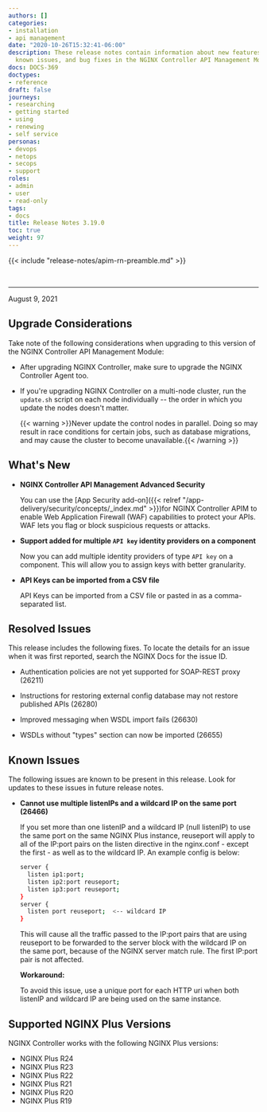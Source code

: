 ```yaml
---
authors: []
categories:
- installation
- api management
date: "2020-10-26T15:32:41-06:00"
description: These release notes contain information about new features, improvements,
  known issues, and bug fixes in the NGINX Controller API Management Module.
docs: DOCS-369
doctypes:
- reference
draft: false
journeys:
- researching
- getting started
- using
- renewing
- self service
personas:
- devops
- netops
- secops
- support
roles:
- admin
- user
- read-only
tags:
- docs
title: Release Notes 3.19.0
toc: true
weight: 97
---
```


{{< include "release-notes/apim-rn-preamble.md" >}}

&nbsp;

---

August 9, 2021

## Upgrade Considerations

Take note of the following considerations when upgrading to this version of the NGINX Controller API Management Module:

- After upgrading NGINX Controller, make sure to upgrade the NGINX Controller Agent too.

- If you're upgrading NGINX Controller on a multi-node cluster, run the `update.sh` script on each node individually -- the order in which you update the nodes doesn't matter.

  {{< warning >}}Never update the control nodes in parallel. Doing so may result in race conditions for certain jobs, such as database migrations, and may cause the cluster to become unavailable.{{< /warning >}}

## What's New

- **NGINX Controller API Management Advanced Security**

  You can use the [App Security add-on]({{< relref "/app-delivery/security/concepts/_index.md" >}})for NGINX Controller APIM to enable Web Application Firewall (WAF) capabilities to protect your APIs. WAF lets you flag or block suspicious requests or attacks.

- **Support added for multiple `API key` identity providers on a component**

  Now you can add multiple identity providers of type `API key` on a component. This will allow you to assign keys with better granularity.

- **API Keys can be imported from a CSV file**

  API Keys can be imported from a CSV file or pasted in as a comma-separated list.

## Resolved Issues

This release includes the following fixes. To locate the details for an issue when it was first reported, search the NGINX Docs for the issue ID.

- Authentication policies are not yet supported for SOAP-REST proxy (26211)

- Instructions for restoring external config database may not restore published APIs (26280)

- Improved messaging when WSDL import fails (26630)

- WSDLs without "types" section can now be imported (26655)

## Known Issues

The following issues are known to be present in this release. Look for updates to these issues in future release notes.

- **Cannot use multiple listenIPs and a wildcard IP on the same port (26466)**

  If you set more than one listenIP and a wildcard IP (null listenIP) to use the same port on the same NGINX Plus instance, reuseport will apply to all of the IP:port pairs on the listen directive in the nginx.conf - except the first - as well as to the wildcard IP. An example config is below:

  ```bash
  server { 
    listen ip1:port;
    listen ip2:port reuseport;
    listen ip3:port reuseport;
  }
  server {
    listen port reuseport;  <-- wildcard IP
  }
  ```

  This will cause all the traffic passed to the IP:port pairs that are using reuseport to be forwarded to the server block with the wildcard IP on the same port, because of the NGINX server match rule. The first IP:port pair is not affected.

  **Workaround:**

  To avoid this issue, use a unique port for each HTTP uri when both listenIP and wildcard IP are being used on the same instance.
  
## Supported NGINX Plus Versions

NGINX Controller works with the following NGINX Plus versions:

- NGINX Plus R24
- NGINX Plus R23
- NGINX Plus R22
- NGINX Plus R21
- NGINX Plus R20
- NGINX Plus R19
